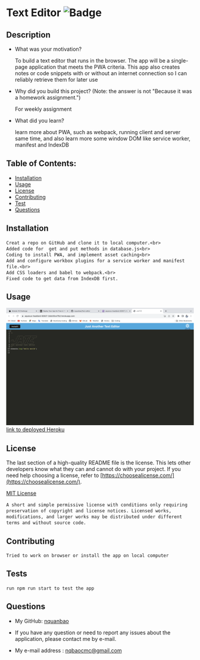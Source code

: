 # Text Editor     ![Badge](https://img.shields.io/badge/license-MIT-blue)

## Description

- What was your motivation?
    
    To build a text editor that runs in the browser. The app will be a single-page application that meets the PWA criteria.
    This app also creates notes or code snippets with or without an internet connection so I can reliably retrieve them for later use

- Why did you build this project? (Note: the answer is not "Because it was a homework assignment.")
    
    For weekly assignment

- What did you learn?
    
    learn more about PWA, such as webpack, running client and server same time, and also learn more some window DOM like service worker, manifest and IndexDB

## Table of Contents:

- [Installation](#installation)
- [Usage](#usage)
- [License](#license)
- [Contributing](#how-to-contribute)
- [Test](#tests)
- [Questions](#questions)

## Installation

    Creat a repo on GitHub and clone it to local computer.<br>
    Added code for  get and put methods in database.js<br>
    Coding to install PWA, and implement asset caching<br>
    Add and configure workbox plugins for a service worker and manifest file.<br>
    Add CSS loaders and babel to webpack.<br>
    Fixed code to get data from IndexDB first.
## Usage

![Sreenshot of App](./client/src/images/TextEditor.png)
[link to deployed Heroku](https://aqueous-headland-82637-2ddc00ce7fb2.herokuapp.com/)

## License

The last section of a high-quality README file is the license. This lets other developers know what they can and cannot do with your project. If you need help choosing a license, refer to [https://choosealicense.com/](https://choosealicense.com/).

[MIT License](https://choosealicense.com/licenses/mit/)
    
    A short and simple permissive license with conditions only requiring preservation of copyright and license notices. Licensed works, modifications, and larger works may be distributed under different terms and without source code.    

## Contributing
    Tried to work on browser or install the app on local computer

## Tests
    run npm run start to test the app

## Questions

- My GitHub: [nquanbao](https://github.com/nquanbao)

- If you have any question or need to report any issues about the application, please contact me by e-mail.

- My e-mail address : [nqbaocmc@gmail.com](nqbaocmc@gmail.com)
